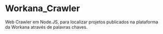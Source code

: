 # Workana_Crawler
Web Crawler em Node.JS, para localizar projetos publicados na plataforma da Workana através de palavras chaves. 
